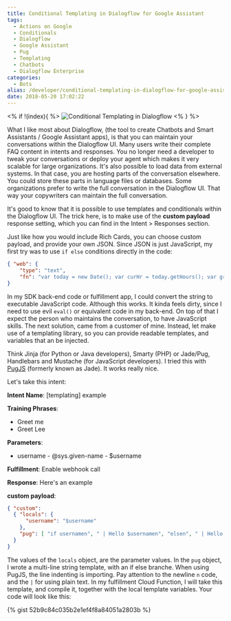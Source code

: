 ```yaml
---
title: Conditional Templating in Dialogflow for Google Assistant
tags:
  - Actions on Google
  - Conditionals
  - Dialogflow
  - Google Assistant
  - Pug
  - Templating
  - Chatbots
  - Dialogflow Enterprise
categories:
  - Bots
alias: /developer/conditional-templating-in-dialogflow-for-google-assistant/
date: 2018-05-20 17:02:22
---
```


<% if !(index){ %>
  <img src="images/articles/conditionaltemplating.jpg" alt="Conditional Templating in Dialogflow" />
<% } %>


What I like most about Dialogflow, (the tool to create Chatbots and Smart Assistants / Google Assistant apps), is that you can maintain your conversations within the Dialogflow UI. Many users write their complete FAQ content in intents and responses. You no longer need a developer to tweak your conversations or deploy your agent which makes it very scalable for large organizations. It's also possible to load data from external systems. In that case, you are hosting parts of the conversation elsewhere. You could store these parts in language files or databases. Some organizations prefer to write the full conversation in the Dialogflow UI. That way your copywriters can maintain the full conversation. 

It's good to know that it is possible to use templates and conditionals within the Dialogflow UI. The trick here, is to make use of the **custom payload** response setting, which you can find in the Intent > Responses section.
<!--more-->

Just like how you would include Rich Cards, you can choose custom payload, and provide your own JSON. Since JSON is just JavaScript, my first try was to use `if else` conditions directly in the code: 

``` JSON 
{ "web": { 
    "type": "text", 
    "fn": "var today = new Date(); var curHr = today.getHours(); var greet = ""; if (curHr < 12) { greet = 'Good morning!'; } else if (curHr < 18) { greet = 'Good afternoon!'; } else { greet = 'Good evening!'; } return greet;" }
} 
```

In my SDK back-end code or fulfillment app, I could convert the string to executable JavaScript code. Although this works. It kinda feels dirty, since I need to use evil `eval()` or equivalent code in my back-end. On top of that I expect the person who maintains the conversation, to have JavaScript skills. The next solution, came from a customer of mine. Instead, let make use of a templating library, so you can provide readable templates, and variables that an be injected. 

Think Jinja (for Python or Java developers), Smarty (PHP) or Jade/Pug, Handlebars and Mustache (for JavaScript developers). I tried this with [PugJS](http://www.pugjs.org) (formerly known as Jade). It works really nice.

Let's take this intent: 

**Intent Name**: [templating] example

**Training Phrases**: 
  * Greet me 
  * Greet Lee 

**Parameters**: 
  * username - @sys.given-name - $username 
  
**Fulfillment**: Enable webhook call 

**Response**: Here's an example 

**custom payload**: 

``` JSON 
{ "custom": 
  { "locals": { 
      "username": "$username" 
    }, 
    "pug": [ "if usernamen", " | Hello $usernamen", "elsen", " | Hello stranger" ] 
  } 
}
```

The values of the `locals` object, are the parameter values. In the `pug` object, I wrote a multi-line string template, with an if else branche. When using PugJS, the line indenting is importing. Pay attention to the newline `n` code, and the `|` for using plain text. In my fulfillment Cloud Function, I will take this template, and compile it, together with the local template variables. Your code will look like this:

{% gist 52b9c84c035b2e1ef4f8a84051a2803b %}
